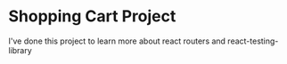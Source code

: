 # Shopping Cart Project
I've done this project to learn more about react routers and react-testing-library